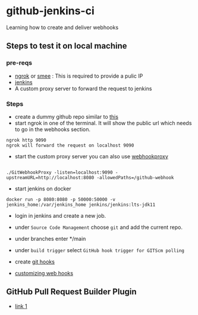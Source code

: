 # github-jenkins-ci
Learning how to create and deliver webhooks

## Steps to test it on local machine 
### pre-reqs
- [ngrok](https://ngrok.com/) or  [smee](https://smee.io/) : This is required to provide a pulic IP
- [jenkins](https://jenkins.io)
- A custom proxy server to forward the request to jenkins

### Steps
- create a dummy github repo similar to [this](https://github.com/PankajWorks/github-jenkins-ci) 
- start ngrok in one of the terminal. It will show the public url which needs to go in the webhooks section.
```
ngrok http 9090
ngrok will forward the request on localhost 9090
```
- start the custom proxy server you can also use [webhookproxy](https://github.com/stakater/GitWebhookProxy)

```

./GitWebhookProxy -listen=localhost:9090 -upstreamURL=http://localhost:8080 -allowedPaths=/github-webhook

```

- start jenkins on docker
```
docker run -p 8080:8080 -p 50000:50000 -v jenkins_home:/var/jenkins_home jenkins/jenkins:lts-jdk11
```
- login in jenkins and create a new job.
- under `Source Code Management` choose `git` and add the current repo. 
- under branches enter */main
- under `build trigger` select `GitHub hook trigger for GITScm polling`

- create [git hooks](https://docs.github.com/en/developers/webhooks-and-events/webhooks/about-webhooks) 
- [customizing web hooks](https://git-scm.com/book/en/v2/Customizing-Git-Git-Hooks)

## GitHub Pull Request Builder Plugin
- [link 1](https://github.com/janinko/ghprb)
